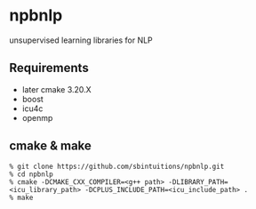# npbnlp
unsupervised learning libraries for NLP

## Requirements
- later cmake 3.20.X
- boost
- icu4c
- openmp

## cmake & make
```
% git clone https://github.com/sbintuitions/npbnlp.git
% cd npbnlp
% cmake -DCMAKE_CXX_COMPILER=<g++ path> -DLIBRARY_PATH=<icu_library_path> -DCPLUS_INCLUDE_PATH=<icu_include_path> .
% make
```
